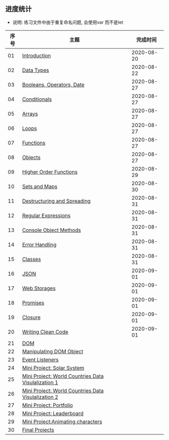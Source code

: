 ## 进度统计

- 说明: 练习文件中由于重复命名问题, 会使用var 而不是let



| 序号 | 主题                                                         | 完成时间   |
| ---- | ------------------------------------------------------------ | ---------- |
| 01   | [Introduction](https://github.com/Asabeneh/30DaysOfJavaScript/blob/master/readMe.md) | 2020-08-20 |
| 02   | [Data Types](https://github.com/Asabeneh/30DaysOfJavaScript/blob/master/02_Day_Data_types/02_day_data_types.md) | 2020-08-22 |
| 03   | [Booleans, Operators, Date](https://github.com/Asabeneh/30DaysOfJavaScript/blob/master/03_Day_Booleans_operators_date/03_booleans_operators_date.md) | 2020-08-27 |
| 04   | [Conditionals](https://github.com/Asabeneh/30DaysOfJavaScript/blob/master/04_Day_Conditionals/04_day_conditionals.md) | 2020-08-27 |
| 05   | [Arrays](https://github.com/Asabeneh/30DaysOfJavaScript/blob/master/05_Day_Arrays/05_day_arrays.md) | 2020-08-27 |
| 06   | [Loops](https://github.com/Asabeneh/30DaysOfJavaScript/blob/master/06_Day_Loops/06_day_loops.md) | 2020-08-27 |
| 07   | [Functions](https://github.com/Asabeneh/30DaysOfJavaScript/blob/master/07_Day_Functions/07_day_functions.md) | 2020-08-27 |
| 08   | [Objects](https://github.com/Asabeneh/30DaysOfJavaScript/blob/master/08_Day_Objects/08_day_objects.md) | 2020-08-27 |
| 09   | [Higher Order Functions](https://github.com/Asabeneh/30DaysOfJavaScript/blob/master/09_Day_Higher_order_functions/09_day_higher_order_functions.md) | 2020-08-29 |
| 10   | [Sets and Maps](https://github.com/Asabeneh/30DaysOfJavaScript/blob/master/10_Day_Sets_and_Maps/10_day_Sets_and_Maps.md) | 2020-08-30 |
| 11   | [Destructuring and Spreading](https://github.com/Asabeneh/30DaysOfJavaScript/blob/master/11_Day_Destructuring_and_spreading/11_day_destructuring_and_spreading.md) | 2020-08-31 |
| 12   | [Regular Expressions](https://github.com/Asabeneh/30DaysOfJavaScript/blob/master/12_Day_Regular_expressions/12_day_regular_expressions.md) | 2020-08-31 |
| 13   | [Console Object Methods](https://github.com/Asabeneh/30DaysOfJavaScript/blob/master/13_Day_Console_object_methods/13_day_console_object_methods.md) | 2020-08-31 |
| 14   | [Error Handling](https://github.com/Asabeneh/30DaysOfJavaScript/blob/master/14_Day_Error_handling/14_day_error_handling.md) | 2020-08-31 |
| 15   | [Classes](https://github.com/Asabeneh/30DaysOfJavaScript/blob/master/15_Day_Classes/15_day_classes.md) | 2020-08-31 |
| 16   | [JSON](https://github.com/Asabeneh/30DaysOfJavaScript/blob/master/16_Day_JSON/16_day_json.md) | 2020-09-01 |
| 17   | [Web Storages](https://github.com/Asabeneh/30DaysOfJavaScript/blob/master/17_Day_Web_storages/17_day_web_storages.md) | 2020-09-01 |
| 18   | [Promises](https://github.com/Asabeneh/30DaysOfJavaScript/blob/master/18_Day_Promises/18_day_promises.md) | 2020-09-01 |
| 19   | [Closure](https://github.com/Asabeneh/30DaysOfJavaScript/blob/master/19_Day_Closures/19_day_closures.md) | 2020-09-01 |
| 20   | [Writing Clean Code](https://github.com/Asabeneh/30DaysOfJavaScript/blob/master/20_Day_Writing_clean_codes/20_day_writing_clean_codes.md) | 2020-09-01 |
| 21   | [DOM](https://github.com/Asabeneh/30DaysOfJavaScript/blob/master/21_Day_DOM/21_day_dom.md) |            |
| 22   | [Manipulating DOM Object](https://github.com/Asabeneh/30DaysOfJavaScript/blob/master/22_Day_Manipulating_DOM_object/22_day_manipulating_DOM_object.md) |            |
| 23   | [Event Listeners](https://github.com/Asabeneh/30DaysOfJavaScript/blob/master/23_Day_Event_listeners/23_day_event_listeners.md) |            |
| 24   | [Mini Project: Solar System](https://github.com/Asabeneh/30DaysOfJavaScript/blob/master/24_Day_Project_solar_system/24_day_project_solar_system.md) |            |
| 25   | [Mini Project: World Countries Data Visulalization 1](https://github.com/Asabeneh/30DaysOfJavaScript/blob/master/25_Day_World_countries_data_visualization_1/25_day_world_countries_data_visualization_1.md) |            |
| 26   | [Mini Project: World Countries Data Visulalization 2](https://github.com/Asabeneh/30DaysOfJavaScript/blob/master/26_Day_World_countries_data_visualization_2/26_day_world_countries_data_visualization_2.md) |            |
| 27   | [Mini Project: Portfolio](https://github.com/Asabeneh/30DaysOfJavaScript/blob/master/27_Day_Mini_project_portfolio/27_day_mini_project_portfolio.md) |            |
| 28   | [Mini Project: Leaderboard](https://github.com/Asabeneh/30DaysOfJavaScript/blob/master/28_Day_Mini_project_leaderboard/28_day_mini_project_leaderboard.md) |            |
| 29   | [Mini Project:Animating characters](https://github.com/Asabeneh/30DaysOfJavaScript/blob/master/29_Day_Mini_project_animating_characters/29_day_mini_project_animating_characters.md) |            |
| 30   | [Final Projects](https://github.com/Asabeneh/30DaysOfJavaScript/blob/master/30_Day_Mini_project_final/30_day_mini_project_final.md) |            |

